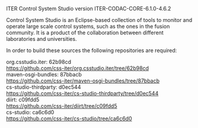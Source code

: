 ITER Control System Studio version ITER-CODAC-CORE-6.1.0-4.6.2

Control System Studio is an Eclipse-based collection of tools
to monitor and operate large scale control systems, such as the
ones in the fusion community. It is a product of the collaboration
between different laboratories and universities.

In order to build these sources the following repositories are required:

org.csstudio.iter: 62b98cd  
<https://github.com/css-iter/org.csstudio.iter/tree/62b98cd>  
maven-osgi-bundles: 87bbacb  
<https://github.com/css-iter/maven-osgi-bundles/tree/87bbacb>  
cs-studio-thirdparty: d0ec544  
<https://github.com/css-iter/cs-studio-thirdparty/tree/d0ec544>  
diirt: c09fdd5  
<https://github.com/css-iter/diirt/tree/c09fdd5>  
cs-studio: ca6c6d0  
<https://github.com/css-iter/cs-studio/tree/ca6c6d0>  

